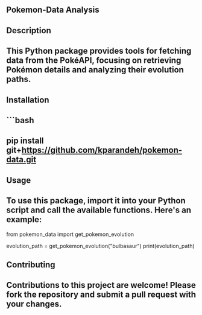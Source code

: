 ## Pokemon-Data Analysis

## Description
## This Python package provides tools for fetching data from the PokéAPI, focusing on retrieving Pokémon details and analyzing their evolution paths.

## Installation
## ```bash
## pip install git+https://github.com/kparandeh/pokemon-data.git

## Usage
## To use this package, import it into your Python script and call the available functions. Here's an example:

from pokemon_data import get_pokemon_evolution

evolution_path = get_pokemon_evolution("bulbasaur")
print(evolution_path)

## Contributing
## Contributions to this project are welcome! Please fork the repository and submit a pull request with your changes.